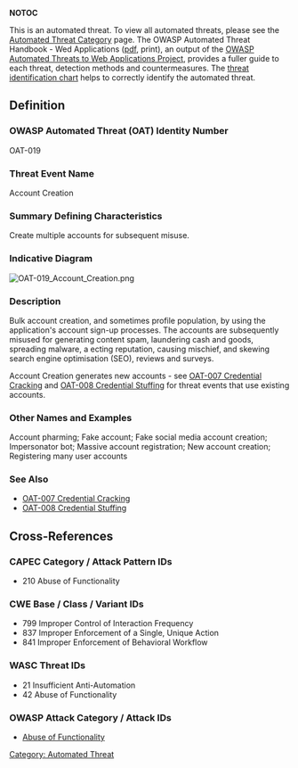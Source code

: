 __NOTOC__

This is an automated threat. To view all automated threats, please see
the [Automated Threat Category](:Category:Automated_Threat "wikilink")
page. The OWASP Automated Threat Handbook - Wed Applications
([pdf](https://www.owasp.org/index.php/File:Automated-threat-handbook.pdf),
print), an output of the [OWASP Automated Threats to Web Applications
Project](OWASP_Automated_Threats_to_Web_Applications "wikilink"),
provides a fuller guide to each threat, detection methods and
countermeasures. The [threat identification
chart](https://www.owasp.org/index.php/File:Oat-ontology-decision-chart.pdf)
helps to correctly identify the automated threat.

## Definition

### OWASP Automated Threat (OAT) Identity Number

OAT-019

### Threat Event Name

Account Creation

### Summary Defining Characteristics

Create multiple accounts for subsequent misuse.

### Indicative Diagram

![OAT-019_Account_Creation.png](OAT-019_Account_Creation.png
"OAT-019_Account_Creation.png")

### Description

Bulk account creation, and sometimes profile population, by using the
application's account sign-up processes. The accounts are subsequently
misused for generating content spam, laundering cash and goods,
spreading malware, a ecting reputation, causing mischief, and skewing
search engine optimisation (SEO), reviews and surveys.

Account Creation generates new accounts - see [OAT-007 Credential
Cracking](OAT-007_Credential_Cracking "wikilink") and [OAT-008
Credential Stuffing](OAT-008_Credential_Stuffing "wikilink") for threat
events that use existing accounts.

### Other Names and Examples

Account pharming; Fake account; Fake social media account creation;
Impersonator bot; Massive account registration; New account creation;
Registering many user accounts

### See Also

  - [OAT-007 Credential
    Cracking](OAT-007_Credential_Cracking "wikilink")
  - [OAT-008 Credential
    Stuffing](OAT-008_Credential_Stuffing "wikilink")

## Cross-References

### CAPEC Category / Attack Pattern IDs

  - 210 Abuse of Functionality

### CWE Base / Class / Variant IDs

  - 799 Improper Control of Interaction Frequency
  - 837 Improper Enforcement of a Single, Unique Action
  - 841 Improper Enforcement of Behavioral Workflow

### WASC Threat IDs

  - 21 Insufficient Anti-Automation
  - 42 Abuse of Functionality

### OWASP Attack Category / Attack IDs

  - [Abuse of
    Functionality](:Category:Abuse_of_Functionality "wikilink")

[Category: Automated Threat](Category:_Automated_Threat "wikilink")